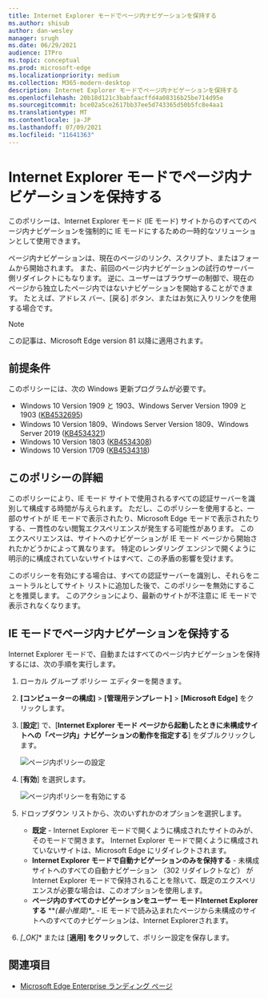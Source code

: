```yaml
---
title: Internet Explorer モードでページ内ナビゲーションを保持する
ms.author: shisub
author: dan-wesley
manager: srugh
ms.date: 06/29/2021
audience: ITPro
ms.topic: conceptual
ms.prod: microsoft-edge
ms.localizationpriority: medium
ms.collection: M365-modern-desktop
description: Internet Explorer モードでページ内ナビゲーションを保持する
ms.openlocfilehash: 20b18d121c3babfaacffd4a08316b25be714d95e
ms.sourcegitcommit: bce02a5ce2617bb37ee5d743365d50b5fc8e4aa1
ms.translationtype: MT
ms.contentlocale: ja-JP
ms.lasthandoff: 07/09/2021
ms.locfileid: "11641363"
---
```

# <a name="keep-in-page-navigation-in-internet-explorer-mode"></a>Internet Explorer モードでページ内ナビゲーションを保持する

このポリシーは、Internet Explorer モード (IE モード) サイトからのすべてのページ内ナビゲーションを強制的に IE モードにするための一時的なソリューションとして使用できます。

ページ内ナビゲーションは、現在のページのリンク、スクリプト、またはフォームから開始されます。 また、前回のページ内ナビゲーションの試行のサーバー側リダイレクトにもなります。 逆に、ユーザーはブラウザーの制御で、現在のページから独立したページ内ではないナビゲーションを開始することができます。 たとえば、アドレス バー、[戻る] ボタン、またはお気に入りリンクを使用する場合です。

>[!NOTE]
>この記事は、Microsoft Edge version 81 以降に適用されます。

## <a name="prerequisites"></a>前提条件

このポリシーには、次の Windows 更新プログラムが必要です。

- Windows 10 Version 1909 と 1903、Windows Server Version 1909 と 1903 ([KB4532695](https://support.microsoft.com/help/4532695))
- Windows 10 Version 1809、Windows Server Version 1809、Windows Server 2019 ([KB4534321](https://support.microsoft.com/help/4534321))
- Windows 10 Version 1803 ([KB4534308](https://support.microsoft.com/help/4534308))
- Windows 10 Version 1709 ([KB4534318](https://support.microsoft.com/help/4534318))


## <a name="about-this-policy"></a>このポリシーの詳細

このポリシーにより、IE モード サイトで使用されるすべての認証サーバーを識別して構成する時間が与えられます。 ただし、このポリシーを使用すると、一部のサイトが IE モードで表示されたり、Microsoft Edge モードで表示されたりする、一貫性のない閲覧エクスペリエンスが発生する可能性があります。 このエクスペリエンスは、サイトへのナビゲーションが IE モード ページから開始されたかどうかによって異なります。 特定のレンダリング エンジンで開くように明示的に構成されていないサイトはすべて、この矛盾の影響を受けます。

このポリシーを有効にする場合は、すべての認証サーバーを識別し、それらをニュートラルとしてサイト リストに追加した後で、このポリシーを無効にすることを推奨します。 このアクションにより、最新のサイトが不注意に IE モードで表示されなくなります。

## <a name="keep-in-page-navigation-in-ie-mode"></a>IE モードでページ内ナビゲーションを保持する

Internet Explorer モードで、自動またはすべてのページ内ナビゲーションを保持するには、次の手順を実行します。

1. ローカル グループ ポリシー エディターを開きます。
2. **[コンピューターの構成]** > **[管理用テンプレート]** > **[Microsoft Edge]** をクリックします。
3. [**設定**] で、[**Internet Explorer モード ページから起動したときに未構成サイトへの「ページ内」ナビゲーションの動作を指定する**] をダブルクリックします。

   ![ページ内ポリシーの設定](media/edge-learnmore-inpage-nav/learnmore-in-page-nav-settings.png)

4. [**有効**] を選択します。 

   ![ページ内ポリシーを有効にする](media/edge-learnmore-inpage-nav/learnmore-in-page-nav-enable.png)

5. ドロップダウン リストから、次のいずれかのオプションを選択します。

   - **既定** - Internet Explorer モードで開くように構成されたサイトのみが、そのモードで開きます。 Internet Explorer モードで開くように構成されていないサイトは、Microsoft Edge にリダイレクトされます。
   - **Internet Explorer モードで自動ナビゲーションのみを保持する** - 未構成サイトへのすべての自動ナビゲーション （302 リダイレクトなど） が Internet Explorer モードで保持されることを除いて、既定のエクスペリエンスが必要な場合は、このオプションを使用します。
   - **ページ内のすべてのナビゲーションをユーザー モードInternet Explorerする**  **_(最小推奨)_*_ - IE モードで読み込まれたページから未構成のサイトへのすべてのナビゲーションは、Internet Explorerされます。

6. *[_OK]** または [**適用] をクリック**して、ポリシー設定を保存します。

## <a name="see-also"></a>関連項目

- [Microsoft Edge Enterprise ランディング ページ](https://aka.ms/EdgeEnterprise)
